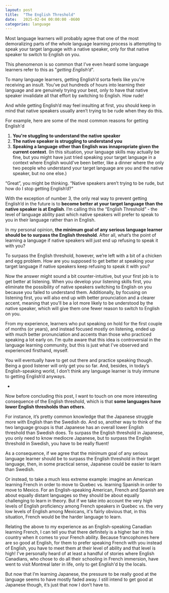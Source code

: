 ```yaml
---
layout: post
title:  "The English Threshold"
date:   2025-02-04 00:00:00 -0600
categories: language
---
```


Most language learners will probably agree that one of the most demoralizing parts of the whole language learning process is attempting to speak your target language with a native speaker, only for that native speaker to switch to English on you.

This phenomenon is so common that I’ve even heard some language learners refer to this as "*getting English’d*".

To many language learners, getting English’d sorta feels like you're receiving an insult. You’ve put hundreds of hours into learning their language and are genuinely trying your best, only to have that native speaker invalidate all that effort by switching to English. How rude!

And while getting English’d may feel insulting at first, you should keep in mind that native speakers usually aren’t trying to be rude when they do this.

For example, here are some of the most common reasons for getting English'd

1. **You're stuggling to understand the native speaker**
2. **The native speaker is struggling to understand you**
3. **Speaking a language other than English was innapropriate given the current context**. (In this situation, your language skills may actually be fine, but you might have just tried speaking your target language in a context where English would've been better, like a dinner where the only two people who understand your target language are you and the native speaker, but no one else.)

“Great”, you might be thinking. “Native speakers aren’t trying to be rude, but how do I stop getting English’d?”

With the exception of number 3, the only real way to prevent getting English’d in the future is to **become better at your target language than the native speaker is at English**. I’m calling this the “English Threshold” - the level of language ability past which native speakers will prefer to speak to you in their language rather than in English.

In my personal opinion, **the minimum goal of any serious language learner should be to surpass the English threshold**. After all, what’s the point of learning a language if native speakers will just end up refusing to speak it with you?

To surpass the English threshold, however, we’re left with a bit of a chicken and egg problem. How are you supposed to get better at speaking your target language if native speakers keep refusing to speak it with you?

Now the answer might sound a bit counter-intuitive, but your first job is to get better at listening. When you develop your listening skills first, you eliminate the possibility of native speakers switching to English on you because you failed to understand them. Additionally, by focusing on listening first, you will also end up with better prounciation and a clearer accent, meaning that you'll be a lot more likely to be understood by the native speaker, which will give them one fewer reason to switch to English on you.

From my experience, learners who put speaking on hold for the first couple of months (or years), and instead focused mostly on listening, ended up with much better pronunciation and accents than those who practiced speaking a lot early on. I'm quite aware that this idea is controversial in the language learning community, but this is just what I've observed and experienced firsthand, myself.

You will eventually have to get out there and practice speaking though. Being a good listener will only get you so far. And, besides, in today’s English-speaking world, I don’t think any language learner is truly immune to getting English’d anyways.

-

Now before concluding this post, I want to touch on one more interesting consequence of the English threshold, which is that **some languages have lower English thresholds than others**.

For instance, it’s pretty common knowledge that the Japanese struggle more with English than the Swedish do. And so, another way to think of the two language groups is that Japanese has an overall lower English threshold than Swedish does. To surpass the English threshold in Japanese, you only need to know mediocre Japanese, but to surpass the English threshold in Swedish, you have to be really fluent!

As a consequence, if we agree that the minimum goal of any serious language learner should be to surpass the English threshold in their target language, then, in some practical sense, Japanese could be easier to learn than Swedish.

Or instead, to take a much less extreme example: imagine an American learning French in order to move to Quebec vs. learning Spanish in order to move to Mexico. For an English-speaking American, French and Spanish are about equally distant languages so they should be about equally challenging to learn in theory. But if we take into account the very high levels of English proficiency among French speakers in Quebec vs. the very low levels of English among Mexicans, it's fairly obvious that, in this situation, French would be the harder language to learn.

Relating the above to my experience as an English-speaking Canadian learning French, I can tell you that there definitely is a higher bar in this country when it comes to your French ability. Because francophones here are so good at English, for them to prefer speaking French with you instead of English, you have to meet them at their level of ability and that level is high! I've personally heard of at least a handful of stories where English Canadians, who chose to do all their schooling in French immersion, have went to visit Montreal later in life, only to get English'd by the locals.

But now that I’m learning Japanese, the pressure to be really good at the language seems to have mostly faded away. I still intend to get good at Japanese though, it’s just that now I don’t have to.